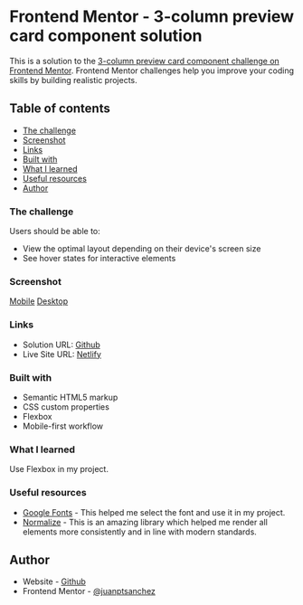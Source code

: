 # Frontend Mentor - 3-column preview card component solution

This is a solution to the [3-column preview card component challenge on Frontend Mentor](https://www.frontendmentor.io/challenges/3column-preview-card-component-pH92eAR2-). Frontend Mentor challenges help you improve your coding skills by building realistic projects. 

## Table of contents

  - [The challenge](#the-challenge)
  - [Screenshot](#screenshot)
  - [Links](#links)
  - [Built with](#built-with)
  - [What I learned](#what-i-learned)
  - [Useful resources](#useful-resources)
  - [Author](#author)

### The challenge

Users should be able to:

- View the optimal layout depending on their device's screen size
- See hover states for interactive elements

### Screenshot

[Mobile](images/mobile.png)
[Desktop](images/desktop.png)

### Links

- Solution URL: [Github](https://github.com/juanptsanchez/profile-card-main)
- Live Site URL: [Netlify]()

### Built with

- Semantic HTML5 markup
- CSS custom properties
- Flexbox
- Mobile-first workflow

### What I learned

Use Flexbox in my project. 

### Useful resources

- [Google Fonts](https://fonts.google.com/) - This helped me select the font and use it in my project.
- [Normalize](https://necolas.github.io/normalize.css/) - This is an amazing library which helped me render all elements more consistently and in line with modern standards.

## Author

- Website - [Github](https://github.com/juanptsanchez)
- Frontend Mentor - [@juanptsanchez](https://www.frontendmentor.io/profile/juanptsanchez)
